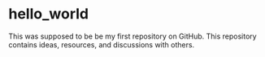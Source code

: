 # hello_world
This was supposed to be be my first repository on GitHub. This repository contains ideas, resources, and discussions with others.
